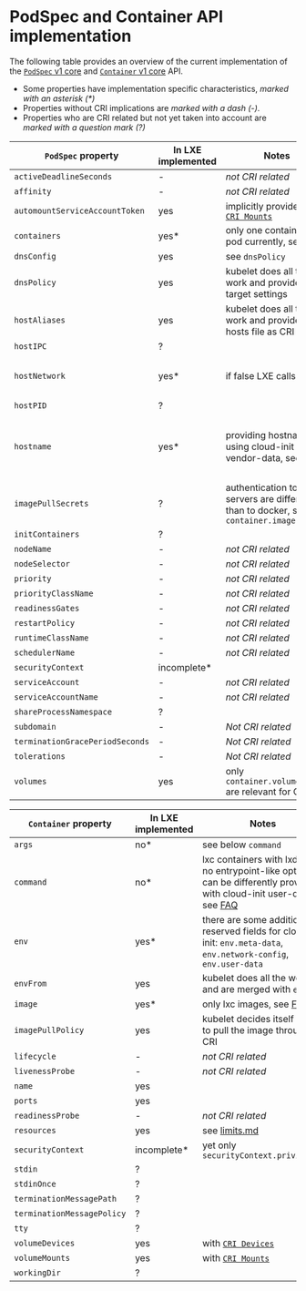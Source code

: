 # PodSpec and Container API implementation

The following table provides an overview of the current implementation of the [`PodSpec` v1 core](https://kubernetes.io/docs/reference/generated/kubernetes-api/v1.12/#podspec-v1-core) and [`Container` v1 core](https://kubernetes.io/docs/reference/generated/kubernetes-api/v1.12/#container-v1-core) API.

- Some properties have implementation specific characteristics, *marked with an asterisk (\*)*
- Properties without CRI implications are *marked with a dash (-)*.
- Properties who are CRI related but not yet taken into account are *marked with a question mark (?)*

| `PodSpec` property  | In LXE implemented | Notes | Related LXC config |
| -- | -- | -- | -- |
| `activeDeadlineSeconds` | - | _not CRI related_ |  |
| `affinity` | - | _not CRI related_ |  |
| `automountServiceAccountToken` | yes | implicitly provided with [`CRI Mounts`](https://github.com/kubernetes/kubernetes/blob/release-1.12/pkg/kubelet/apis/cri/runtime/v1alpha2/api.pb.go#L1835) |  |
| `containers` | yes* | only one container per pod currently, see [FAQ](development-preview-faq.md) | the lxc containers |
| `dnsConfig` | yes | see `dnsPolicy` | |
| `dnsPolicy` | yes | kubelet does all the work and provides the target settings |  |
| `hostAliases` | yes | kubelet does all the work and provides the hosts file as CRI Mount |  |
| `hostIPC` | ? |  |  |
| `hostNetwork` | yes* | if false LXE calls [CNI](https://github.com/containernetworking/cni/blob/master/SPEC.md#network-configuration) | if true then `config.raw.lxc.include` to a file containing `lxc.net.0.type=none` |
| `hostPID` | ? |  |  |
| `hostname` | yes* | providing hostname using cloud-init vendor-data, see [FAQ](development-preview-faq.md) | unfortunately in LXD the container name *is* the hostname, so providing via `config.user.vendor-data` |
| `imagePullSecrets` | ? | authentication to LXD servers are different than to docker, see `container.image` |  |
| `initContainers` | ? |  |  |
| `nodeName` | - | _not CRI related_ |  |
| `nodeSelector` | - | _not CRI related_ |  |
| `priority` | - | _not CRI related_ |  |
| `priorityClassName` | - | _not CRI related_ |  |
| `readinessGates` | - | _not CRI related_ |  |
| `restartPolicy` | - | _not CRI related_ |  |
| `runtimeClassName` | - | _not CRI related_ |  |
| `schedulerName` | - | _not CRI related_ |  |
| `securityContext` | incomplete* |  |  |
| `serviceAccount` | - | _not CRI related_ |  |
| `serviceAccountName` | - | _not CRI related_ |  |
| `shareProcessNamespace` | ? |  |  |
| `subdomain` | - | _Not CRI related_ |  |
| `terminationGracePeriodSeconds` | - | _Not CRI related_ |  |
| `tolerations` | - | _Not CRI related_ |  |
| `volumes` | yes | only `container.volumeMounts` are relevant for CRI |  |

| `Container` property  | In LXE implemented | Notes | Related LXC config |
| -- | -- | -- | -- |
| `args` | no* | see below `command` |  |
| `command` | no* | lxc containers with lxd have no entrypoint-like option, can be differently provided with cloud-init user-data, see [FAQ](development-preview-faq.md) | `config.user.user-data` |
| `env` | yes* | there are some additional reserved fields for cloud-init: `env.meta-data`, `env.network-config`, `env.user-data` | `config.environment.*` |
| `envFrom` | yes | kubelet does all the work and are merged with `env` |  |
| `image` | yes* | only lxc images, see [FAQ](development-preview-faq.md) | the container image |
| `imagePullPolicy` | yes | kubelet decides itself when to pull the image through CRI |  |
| `lifecycle` | - | _not CRI related_ |  |
| `livenessProbe` | - | _not CRI related_ |  |
| `name` | yes |  |  |
| `ports` | yes |  | `config.devices.*.type=proxy` |
| `readinessProbe` | - | _not CRI related_ |  |
| `resources` | yes | see [limits.md](limits.md) | `config.limits.*` |
| `securityContext` | incomplete* | yet only `securityContext.privileged` | `config.security.privileged` |
| `stdin` | ? |  |  |
| `stdinOnce` | ? |  |  |
| `terminationMessagePath` | ? |  |  |
| `terminationMessagePolicy` | ? |  |  |
| `tty` | ? |  |  |
| `volumeDevices` | yes | with [`CRI Devices`](https://github.com/kubernetes/kubernetes/blob/release-1.12/pkg/kubelet/apis/cri/runtime/v1alpha2/api.pb.go#L1837) | `config.devices.*.type=block` |
| `volumeMounts` | yes | with [`CRI Mounts`](https://github.com/kubernetes/kubernetes/blob/release-1.12/pkg/kubelet/apis/cri/runtime/v1alpha2/api.pb.go#L1835) | `config.devices.*.type=disk` |
| `workingDir` | ? |  |  |
